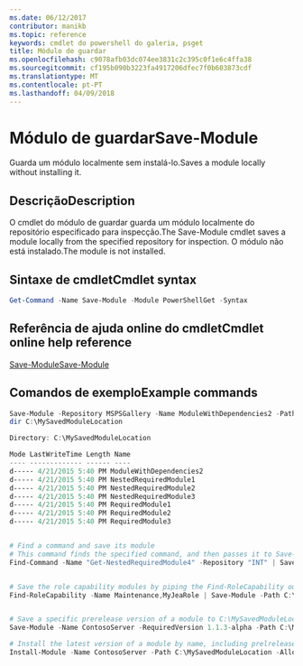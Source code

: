 ```yaml
---
ms.date: 06/12/2017
contributor: manikb
ms.topic: reference
keywords: cmdlet do powershell do galeria, psget
title: Módulo de guardar
ms.openlocfilehash: c9078afb03dc074ee3831c2c395c0f1e6c4ffa38
ms.sourcegitcommit: cf195b090b3223fa4917206dfec7f0b603873cdf
ms.translationtype: MT
ms.contentlocale: pt-PT
ms.lasthandoff: 04/09/2018
---
```

# <a name="save-module"></a><span data-ttu-id="636a7-103">Módulo de guardar</span><span class="sxs-lookup"><span data-stu-id="636a7-103">Save-Module</span></span>

<span data-ttu-id="636a7-104">Guarda um módulo localmente sem instalá-lo.</span><span class="sxs-lookup"><span data-stu-id="636a7-104">Saves a module locally without installing it.</span></span>

## <a name="description"></a><span data-ttu-id="636a7-105">Descrição</span><span class="sxs-lookup"><span data-stu-id="636a7-105">Description</span></span>

<span data-ttu-id="636a7-106">O cmdlet do módulo de guardar guarda um módulo localmente do repositório especificado para inspecção.</span><span class="sxs-lookup"><span data-stu-id="636a7-106">The Save-Module cmdlet saves a module locally from the specified repository for inspection.</span></span> <span data-ttu-id="636a7-107">O módulo não está instalado.</span><span class="sxs-lookup"><span data-stu-id="636a7-107">The module is not installed.</span></span>

## <a name="cmdlet-syntax"></a><span data-ttu-id="636a7-108">Sintaxe de cmdlet</span><span class="sxs-lookup"><span data-stu-id="636a7-108">Cmdlet syntax</span></span>
```powershell
Get-Command -Name Save-Module -Module PowerShellGet -Syntax
```

## <a name="cmdlet-online-help-reference"></a><span data-ttu-id="636a7-109">Referência de ajuda online do cmdlet</span><span class="sxs-lookup"><span data-stu-id="636a7-109">Cmdlet online help reference</span></span>

[<span data-ttu-id="636a7-110">Save-Module</span><span class="sxs-lookup"><span data-stu-id="636a7-110">Save-Module</span></span>](http://go.microsoft.com/fwlink/?LinkId=531351)

## <a name="example-commands"></a><span data-ttu-id="636a7-111">Comandos de exemplo</span><span class="sxs-lookup"><span data-stu-id="636a7-111">Example commands</span></span>

```powershell
Save-Module -Repository MSPSGallery -Name ModuleWithDependencies2 -Path C:\MySavedModuleLocation
dir C:\MySavedModuleLocation

Directory: C:\MySavedModuleLocation

Mode LastWriteTime Length Name
---- ------------- ------ ----
d----- 4/21/2015 5:40 PM ModuleWithDependencies2
d----- 4/21/2015 5:40 PM NestedRequiredModule1
d----- 4/21/2015 5:40 PM NestedRequiredModule2
d----- 4/21/2015 5:40 PM NestedRequiredModule3
d----- 4/21/2015 5:40 PM RequiredModule1
d----- 4/21/2015 5:40 PM RequiredModule2
d----- 4/21/2015 5:40 PM RequiredModule3


# Find a command and save its module
# This command finds the specified command, and then passes it to Save-Module to save it to the C:\temp folder.
Find-Command -Name "Get-NestedRequiredModule4" -Repository "INT" | Save-Module -Path "C:\temp\" -Verbose


# Save the role capability modules by piping the Find-RoleCapability output to Save-Module cmdlet.
Find-RoleCapability -Name Maintenance,MyJeaRole | Save-Module -Path C:\MyModulesPath


# Save a specific prerelease version of a module to C:\MySavedModuleLocation
Save-Module -Name ContosoServer -RequiredVersion 1.1.3-alpha -Path C:\MySavedModuleLocation -AllowPrerelease

# Install the latest version of a module by name, including prelrelease versions if one exists
Install-Module -Name ContosoServer -Path C:\MySavedModuleLocation -AllowPrerelease



```
